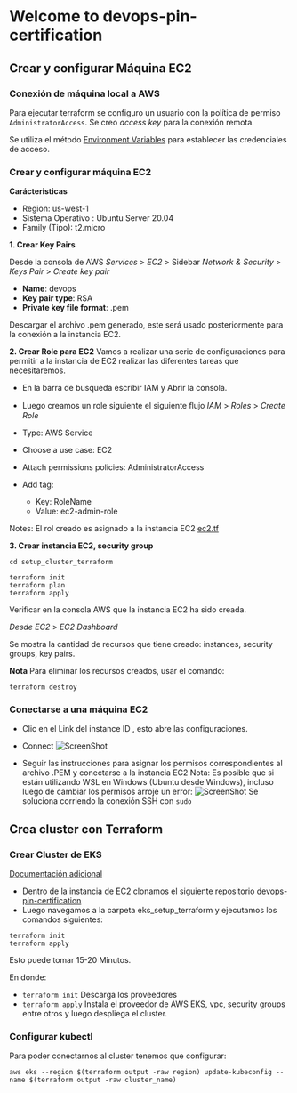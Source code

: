 # Welcome to devops-pin-certification

## Crear y configurar Máquina EC2


### Conexión de máquina local a AWS
Para ejecutar terraform se configuro un usuario con la política de permiso `AdministratorAccess`.
Se creo *access key* para la conexión remota.

Se utiliza el método [Environment Variables](https://registry.terraform.io/providers/hashicorp/aws/latest/docs#environment-variables)
para establecer las credenciales de acceso.


### Crear y configurar máquina EC2

**Carácteristicas**

* Region: us-west-1
* Sistema Operativo : Ubuntu Server 20.04
* Family (Tipo): t2.micro


**1. Crear Key Pairs**

Desde la consola de AWS *Services* > *EC2* > Sidebar *Network & Security* > *Keys Pair* > 
*Create key pair*

* **Name**: devops
* **Key pair type**: RSA
* **Private key file format**: .pem

Descargar el archivo .pem generado, este será usado posteriormente para la conexión a la instancia EC2.



**2. Crear Role para EC2**
Vamos a realizar una serie de configuraciones para permitir a la instancia de EC2 realizar las diferentes tareas que necesitaremos.

* En la barra de busqueda escribir IAM y Abrir la consola.
* Luego creamos un role siguiente el siguiente ﬂujo *IAM* > *Roles* > *Create Role*

* Type: AWS Service
* Choose a use case: EC2
* Attach permissions policies: AdministratorAccess
* Add tag:
    
    - Key: RoleName
    - Value: ec2-admin-role

Notes: El rol creado es asignado a la instancia EC2 [ec2.tf](/setup_cluster_terraform/instance_profile.tf#L3)

**3. Crear instancia EC2, security group**

```
cd setup_cluster_terraform

terraform init
terraform plan
terraform apply
```

Verificar en la consola AWS que la instancia EC2 ha sido creada.

*Desde EC2* > *EC2 Dashboard*

Se mostra la cantidad de recursos que tiene creado: instances, security groups, key pairs.

**Nota** Para eliminar los recursos creados, usar el comando:

```terraform destroy    ```


### Conectarse a una máquina EC2

* Clic en el Link del instance ID , esto abre las configuraciones.
* Connect
![ScreenShot](/images/1-ec2-connect.png)

* Seguir las instrucciones para asignar los permisos correspondientes al archivo .PEM y conectarse a la instancia EC2
Nota: Es posible que si están utilizando WSL en Windows (Ubuntu desde Windows), incluso luego de cambiar los permisos arroje un error:
![ScreenShot](/images/2-ec2-connect-issue.png)
Se soluciona corriendo la conexión SSH con `sudo`

## Crea cluster con Terraform

### Crear Cluster de EKS

[Documentación adicional]((https://docs.aws.amazon.com/eks/latest/userguide/getting-started-eksctl.html))

* Dentro de la instancia de EC2 clonamos el siguiente repositorio [devops-pin-certification](https://github.com/erikavacacela/devops-pin-certification)
* Luego navegamos a la carpeta eks_setup_terraform y ejecutamos los comandos siguientes:

```
terraform init
terraform apply
```
Esto puede tomar 15-20 Minutos.

En donde:
- `terraform init` Descarga los proveedores
- `terraform apply` Instala el proveedor de AWS EKS, vpc, security groups entre otros y luego despliega el cluster.


### Configurar kubectl

Para poder conectarnos al cluster tenemos que configurar:
```
aws eks --region $(terraform output -raw region) update-kubeconfig --name $(terraform output -raw cluster_name)
```